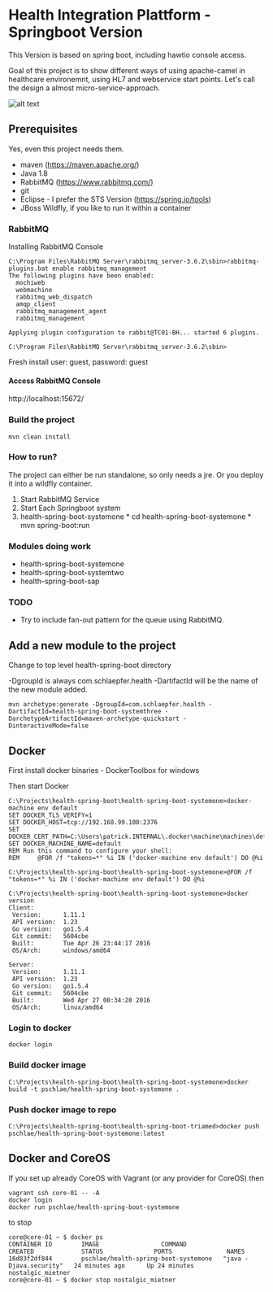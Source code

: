 # Health Integration Plattform - Springboot Version

This Version is based on spring boot, including hawtio console access.

Goal of this project is to show different ways of using apache-camel in healthcare environemnt, using HL7 and
webservice start points. Let's call the design a almost micro-service-approach.

![alt text](https://github.com/patrickschlaepfer/health-spring-boot/blob/master/spring-boot-rabbitmq.png "Top level design")


## Prerequisites

Yes, even this project needs them.

* maven (https://maven.apache.org/)
* Java 1.8
* RabbitMQ (https://www.rabbitmq.com/)
* git
* Eclipse - I prefer the STS Version (https://spring.io/tools)
* JBoss Wildfly, if you like to run it within a container

### RabbitMQ

Installing RabbitMQ Console

```
C:\Program Files\RabbitMQ Server\rabbitmq_server-3.6.2\sbin>rabbitmq-plugins.bat enable rabbitmq_management
The following plugins have been enabled:
  mochiweb
  webmachine
  rabbitmq_web_dispatch
  amqp_client
  rabbitmq_management_agent
  rabbitmq_management

Applying plugin configuration to rabbit@TC01-BH... started 6 plugins.

C:\Program Files\RabbitMQ Server\rabbitmq_server-3.6.2\sbin>
```

Fresh install user: guest, password: guest

#### Access RabbitMQ Console

http://localhost:15672/

### Build the project

```
mvn clean install
```

### How to run?

The project can either be run standalone, so only needs a jre. Or you deploy it into a wildfly container.

1. Start RabbitMQ Service
2. Start Each Springboot system
  1. health-spring-boot-systemone
    * cd health-spring-boot-systemone
    * mvn spring-boot:run
    
### Modules doing work

* health-spring-boot-systemone
* health-spring-boot-systemtwo
* health-spring-boot-sap


### TODO

* Try to include fan-out pattern for the queue using RabbitMQ.


## Add a new module to the project

Change to top level health-spring-boot directory

-DgroupId is always com.schlaepfer.health -DartifactId will be the name of the new module added.

```
mvn archetype:generate -DgroupId=com.schlaepfer.health -DartifactId=health-spring-boot-systemthree -DarchetypeArtifactId=maven-archetype-quickstart -DinteractiveMode=false
```

## Docker

First install docker binaries - DockerToolbox for windows

Then start Docker

```
C:\Projects\health-spring-boot\health-spring-boot-systemone>docker-machine env default
SET DOCKER_TLS_VERIFY=1
SET DOCKER_HOST=tcp://192.168.99.100:2376
SET DOCKER_CERT_PATH=C:\Users\patrick.INTERNAL\.docker\machine\machines\default
SET DOCKER_MACHINE_NAME=default
REM Run this command to configure your shell:
REM     @FOR /f "tokens=*" %i IN ('docker-machine env default') DO @%i

C:\Projects\health-spring-boot\health-spring-boot-systemone>@FOR /f "tokens=*" %i IN ('docker-machine env default') DO @%i

C:\Projects\health-spring-boot\health-spring-boot-systemone>docker version
Client:
 Version:      1.11.1
 API version:  1.23
 Go version:   go1.5.4
 Git commit:   5604cbe
 Built:        Tue Apr 26 23:44:17 2016
 OS/Arch:      windows/amd64

Server:
 Version:      1.11.1
 API version:  1.23
 Go version:   go1.5.4
 Git commit:   5604cbe
 Built:        Wed Apr 27 00:34:20 2016
 OS/Arch:      linux/amd64
```

### Login to docker

```
docker login
```

### Build docker image

```
C:\Projects\health-spring-boot\health-spring-boot-systemone>docker build -t pschlae/health-spring-boot-systemone .
```

### Push docker image to repo

```
C:\Projects\health-spring-boot\health-spring-boot-triamed>docker push pschlae/health-spring-boot-systemone:latest
```

## Docker and CoreOS

If you set up already CoreOS with Vagrant (or any provider for CoreOS) then

```
vagrant ssh core-01 -- -A
docker login
docker run pschlae/health-spring-boot-systemone
```

to stop

```
core@core-01 ~ $ docker ps
CONTAINER ID        IMAGE                 COMMAND                  CREATED             STATUS              PORTS               NAMES
16d83f2df844        pschlae/health-spring-boot-systemone   "java -Djava.security"   24 minutes ago      Up 24 minutes                           nostalgic_mietner
core@core-01 ~ $ docker stop nostalgic_mietner
```



